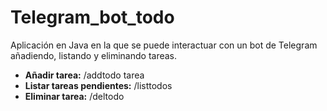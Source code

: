 # Telegram_bot_todo

Aplicación en Java en la que se puede interactuar con un bot de Telegram añadiendo, listando y eliminando tareas.<br>

- **Añadir tarea:** /addtodo tarea
- **Listar tareas pendientes:** /listtodos
- **Eliminar tarea:** /deltodo
